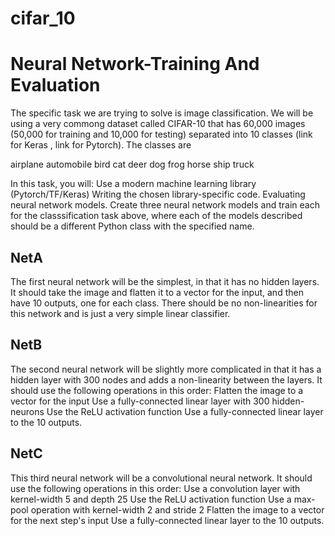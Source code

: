 # cifar_10

<h1>Neural Network-Training And Evaluation</h1>
The specific task we are trying to solve is image classification. We will be using a very commong
dataset called CIFAR-10 that has 60,000 images (50,000 for training and 10,000 for testing)
separated into 10 classes (link for Keras , link for Pytorch). The classes are

airplane
automobile
bird
cat
deer
dog
frog
horse
ship
truck

In this task, you will:
Use a modern machine learning library (Pytorch/TF/Keras)
Writing the chosen library-specific code.
Evaluating neural network models.
Create three neural network models and train each for the classsification task above, where each of
the models described should be a different Python class with the specified name.

<h2>NetA</h2>
The first neural network will be the simplest, in that it has no hidden layers. 
It should take the image
and flatten it to a vector for the input, and then have 10 outputs, one for each class.
There should be no non-linearities for this network and is just a very simple linear classifier.

<h2>NetB</h2>
The second neural network will be slightly more complicated in that it has a hidden layer with 300
nodes and adds a non-linearity between the layers. 
It should use the following operations in this
order:
Flatten the image to a vector for the input
Use a fully-connected linear layer with 300 hidden-neurons
Use the ReLU activation function
Use a fully-connected linear layer to the 10 outputs.


<h2>NetC</h2>
This third neural network will be a convolutional neural network. It should use the following
operations in this order:
Use a convolution layer with kernel-width 5 and depth 25
Use the ReLU activation function
Use a max-pool operation with kernel-width 2 and stride 2
Flatten the image to a vector for the next step's input
Use a fully-connected linear layer to the 10 outputs.

